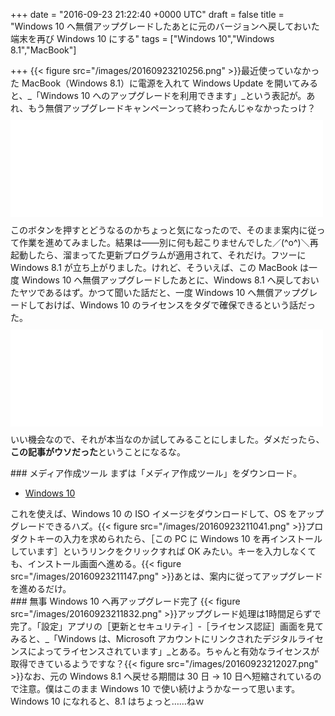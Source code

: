 
+++
date = "2016-09-23 21:22:40 +0000 UTC"
draft = false
title = "Windows 10 へ無償アップグレードしたあとに元のバージョンへ戻しておいた端末を再び Windows 10 にする"
tags = ["Windows 10","Windows 8.1","MacBook"]

+++
{{< figure src="/images/20160923210256.png"  >}}最近使っていなかった MacBook（Windows 8.1）に電源を入れて Windows Update を開いてみると、_「Windows 10 へのアップグレードを利用できます」_という表記が。あれ、もう無償アップグレードキャンペーンって終わったんじゃなかったっけ？　<iframe src="//hatenablog-parts.com/embed?url=http%3A%2F%2Fpc.watch.impress.co.jp%2Fdocs%2Fnews%2Fyajiuma%2F1021118.html" title="【やじうまPC Watch】 Windows 10アップグレード催促アプリ「Get Windows 10」がターミネート " class="embed-card embed-webcard" scrolling="no" frameborder="0" style="display: block; width: 100%; height: 155px; max-width: 500px; margin: 10px 0px;"></iframe>このボタンを押すとどうなるのかちょっと気になったので、そのまま案内に従って作業を進めてみました。結果は――別に何も起こりませんでした／(^o^)＼再起動したら、溜まってた更新プログラムが適用されて、それだけ。フツーに Windows 8.1 が立ち上がりました。けれど、そういえば、この MacBook は一度 Windows 10 へ無償アップグレードしたあとに、Windows 8.1 へ戻しておいたヤツであるはず。かつて聞いた話だと、一度 Windows 10 へ無償アップグレードしておけば、Windows 10 のライセンスをタダで確保できるという話だった。<iframe src="//hatenablog-parts.com/embed?url=http%3A%2F%2Fforest.watch.impress.co.jp%2Fdocs%2Fspecial%2F1005828.html" title="【特集】Windows 7を当面使い続けるつもりの人は注目！ Windows 10の“無償アップグレード権”だけを確保できる方法　" class="embed-card embed-webcard" scrolling="no" frameborder="0" style="display: block; width: 100%; height: 155px; max-width: 500px; margin: 10px 0px;"></iframe>いい機会なので、それが本当なのか試してみることにしました。ダメだったら、**この記事がウソだった**ということになるな。

<div class="section">
    ### メディア作成ツール
    まずは「メディア作成ツール」をダウンロード。

<ul>
<li><a href="https://www.microsoft.com/ja-jp/software-download/windows10">Windows 10</a></li>
</ul>これを使えば、Windows 10 の ISO イメージをダウンロードして、OS をアップグレードできるハズ。{{< figure src="/images/20160923211041.png"  >}}プロダクトキーの入力を求められたら、［この PC に Windows 10 を再インストールしています］というリンクをクリックすれば OK みたい。キーを入力しなくても、インストール画面へ進める。{{< figure src="/images/20160923211147.png"  >}}あとは、案内に従ってアップグレードを進めるだけ。

</div>
<div class="section">
    ### 無事 Windows 10 へ再アップグレード完了
    {{< figure src="/images/20160923211832.png"  >}}アップグレード処理は1時間足らずで完了。「設定」アプリの［更新とセキュリティ］‐［ライセンス認証］画面を見てみると、_「Windows は、Microsoft アカウントにリンクされたデジタルライセンスによってライセンスされています」_とある。ちゃんと有効なライセンスが取得できているようですな？{{< figure src="/images/20160923212027.png"  >}}なお、元の Windows 8.1 へ戻せる期間は 30 日 → 10 日へ短縮されているので注意。僕はこのまま Windows 10 で使い続けようかなーって思います。Windows 10 になれると、8.1 はちょっと……ねｗ

</div>

